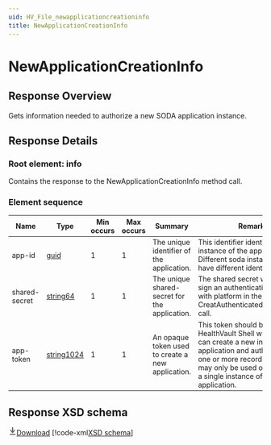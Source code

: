 ```yaml
---
uid: HV_File_newapplicationcreationinfo
title: NewApplicationCreationInfo
---
```


# NewApplicationCreationInfo

## Response Overview

Gets information needed to authorize a new SODA application instance.

## Response Details

<a name='info'></a>

### Root element: info

Contains the response to the NewApplicationCreationInfo method call.

### Element sequence

Name|Type|Min occurs|Max occurs|Summary|Remarks
---|---|---|---|---|---
app-id|[guid](xref:HV_File_types#guid)|1|1|The unique identifier of the application.|This identifier identifies a single instance of the application. Different soda instances will have different identifiers.
shared-secret|[string64](xref:HV_File_types#string64)|1|1|The unique shared-secret for the application.|The shared secret will be used to sign an authentication request with platform in the CreatAuthenticatedSessionToken call.
app-token|[string1024](xref:HV_File_types#string1024)|1|1|An opaque token used to create a new application.|This token should be passsed to HealthVault Shell where the user can create a new instance of the application and authorize it for one or more records. The token may only be used once to create a single instance of the application.

## Response XSD schema
[![Download](/healthvault/images/download.png)Download](../xsd/response-newapplicationcreationinfo.xsd)
[!code-xml[XSD schema](../xsd/response-newapplicationcreationinfo.xsd)]
